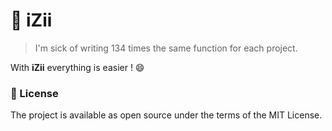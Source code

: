 # 🖖  iZii

> I'm sick of writing 134 times the same function for each project.

With **iZii** everything is easier ! 😄

### 📖  License
The project is available as open source under the terms of the MIT License.

